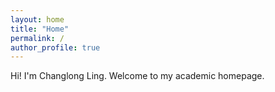 ```yaml
---
layout: home
title: "Home"
permalink: /
author_profile: true
---
```


Hi! I'm Changlong Ling. Welcome to my academic homepage.
